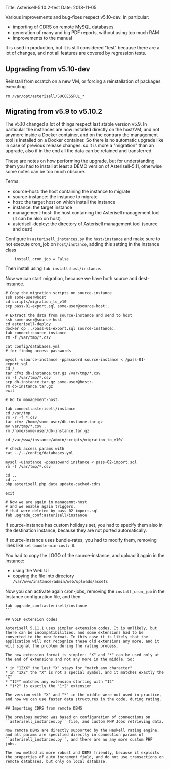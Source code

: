 Title: Asterisell-5.10.2-test
Date: 2018-11-05

Various improvements and bug-fixes respect v5.10-dev. In particular:

- importing of CDRS on remote MySQL databases
- generation of many and big PDF reports, without using too much RAM
- improvements to the manual 

It is used in production, but it is still considered "test" because there are a lot of changes, and not all features are covered by regression tests.

## Upgrading from v5.10-dev

Reinstall from scratch on a new VM, or forcing a reinstallation of packages executing 

```
rm /var/opt/asterisell/SUCCESSFUL_*
```

## Migrating from v5.9 to v5.10.2

The v5.10 changed a lot of things respect last stable version v5.9. In particular the instances are now installed directly on the host/VM, and not anymore inside a Docker container, and on the contrary the management tool is installed on a Docker container. So there is no automatic upgrade like in case of previous release changes: so it is more a "migration" than an upgrade, also if in the end all the data can be retained and transferred.

These are notes on how performing the upgrade, but for understanding them you had to install at least a DEMO version of Asterisell-5.11, otherwise some notes can be too much obscure.

Terms:
* source-host: the host containing the instance to migrate 
* source-instance: the instance to migrate
* host: the target host on which install the instance
* instance: the target instance 
* management-host: the host containing the Asterisell management tool (it can be also on host)
* asterisell-deploy: the directory of Asterisell management tool (source and dest)

Configure in ``asterisell_instances.py`` the ``host/instance`` and make sure to not execute cron_job on ``host/instance``, adding this setting in the instance class 

```
    install_cron_job = False
```

Then install using ``fab install:host/instance``.

Now we can start migration, because we have both source and dest-instance.

```
# Copy the migration scripts on source-instance
ssh some-user@host
cd scripts/migration_to_v10
scp pass-01-export.sql some-user@source-host:.

# Extract the data from source-instance and send to host 
ssh some-user@source-host
cd asterisell-deploy
docker cp ../pass-01-export.sql source-instance:.
fab connect:source-instance
rm -f /var/tmp/*.csv

cat config/databases.yml
# for findng access passwords

mysql -usource-instance -ppassword source-instance < /pass-01-export.sql 
cd /
tar cfvz db-instance.tar.gz /var/tmp/*.csv
rm -f /var/tmp/*.csv
scp db-instance.tar.gz some-user@host:.
rm db-instance.tar.gz
exit

# Go to management-host.

fab connect:asterisell/instance
cd /var/tmp
rm -r -f *.csv
tar xfvz /home/some-user/db-instance.tar.gz
mv var/tmp/*.csv .
rm /home/some-user/db-instance.tar.gz 

cd /var/www/instance/admin/scripts/migration_to_v10/

# check access params with
cat ../../config/databases.yml

mysql -uinstance -ppassoword instance < pass-02-import.sql
rm -f /var/tmp/*.csv

cd ..
cd ..
php asterisell.php data update-cached-cdrs

exit

# Now we are again in managemnt-host
# and we enable again triggers,
# that were deleted by pass-02-import.sql
fab upgrade_conf:asterisell/instance
```

If source-instance has custom holidays set, you had to specify them also in the destination instance, because they are not ported automatically. 

If source-instance uses bundle-rates, you had to modify them, removing lines like ``set-bundle-min-cost: 0``.

You had to copy the LOGO of the source-instance, and upload it again in the instance:
* using the Web UI
* copying the file into directory ``/var/www/instance/admin/web/uploads/assets``

Now you can activate again cron-jobs, removing the ``install_cron_job`` in the Instance configuration file, and then

````
fab upgrade_conf:asterisell/instance
```

## VoIP extension codes

Asterisell 5.11.1 uses simpler extension codes. It is unlikely, but there can be incompatibilities, and some extensions had to be converted to the new format. In this case it is likely that the application will not recognize these old extensions any more, and it will signal the problem during the rating process.

The new extension format is simpler: "X" and "*" can be used only at the end of extensions and not any more in the middle. So:

* in "12XX" the last "X" stays for "match any character"
* in "1X2" the "X" is not a special symbol, and it matches exactly the "X"
* "12*" matches any extension starting with "12"
* "1*2" is exactly the "1*2" extension

The version with "X" and "*" in the middle were not used in practice, and now we can use faster data structures in the code, during rating.

## Importing CDRS from remote DBMS

The previous method was based on configuration of connections on ``asterisell_instances.py`` file, and custom PHP Jobs retrieving data.

Now remote DBMS are directly supported by the Haskell rating engine, and all params are specified directly in connection params of ``asterisell_instances.py``, and there are no any more custom PHP jobs.

The new method is more robust and DBMS friendly, because it exploits the properties of auto increment field, and do not use transactions on remote databases, but only on local database.

